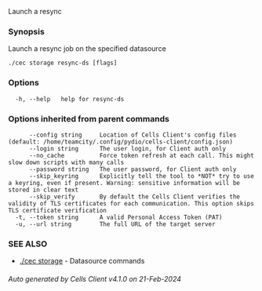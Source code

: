 Launch a resync

### Synopsis

Launch a resync job on the specified datasource

```
./cec storage resync-ds [flags]
```

### Options

```
  -h, --help   help for resync-ds
```

### Options inherited from parent commands

```
      --config string     Location of Cells Client's config files (default: /home/teamcity/.config/pydio/cells-client/config.json)
      --login string      The user login, for Client auth only
      --no_cache          Force token refresh at each call. This might slow down scripts with many calls
      --password string   The user password, for Client auth only
      --skip_keyring      Explicitly tell the tool to *NOT* try to use a keyring, even if present. Warning: sensitive information will be stored in clear text
      --skip_verify       By default the Cells Client verifies the validity of TLS certificates for each communication. This option skips TLS certificate verification
  -t, --token string      A valid Personal Access Token (PAT)
  -u, --url string        The full URL of the target server
```

### SEE ALSO

* [./cec storage](./cec-storage)	 - Datasource commands

###### Auto generated by Cells Client v4.1.0 on 21-Feb-2024
